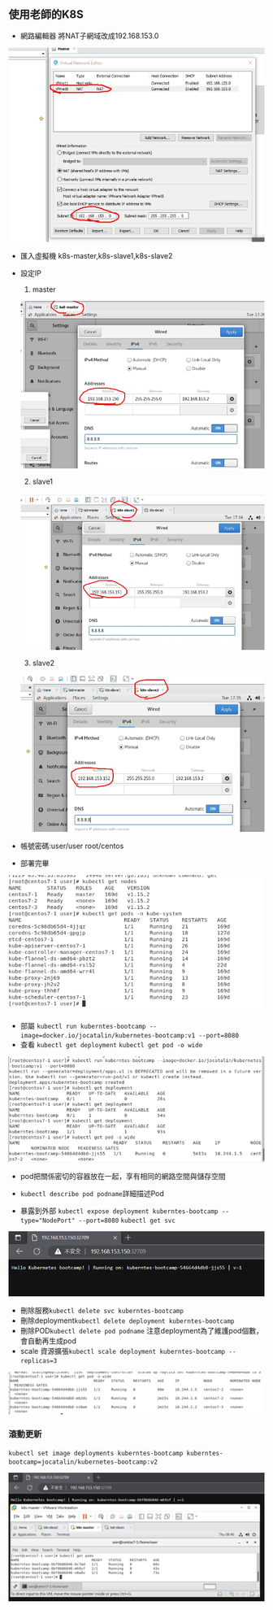 ## 使用老師的K8S
* 網路編輯器 將NAT子網域改成192.168.153.0

![PICTUER](https://github.com/victor0520/docker1/blob/main/bitmap/1129-1.jpg)

* 匯入虛擬機 k8s-master,k8s-slave1,k8s-slave2

* 設定IP
    1. master 

    ![PICTUER](https://github.com/victor0520/docker1/blob/main/bitmap/1129-2.jpg)

    2. slave1

    ![PICTUER](https://github.com/victor0520/docker1/blob/main/bitmap/1129-3.jpg)

    3. slave2

    ![PICTUER](https://github.com/victor0520/docker1/blob/main/bitmap/1129-4.jpg)


* 帳號密碼:user/user root/centos

* 部署完畢

![PICTUER](https://github.com/victor0520/docker1/blob/main/bitmap/1129-5.png)


* 部屬
`kubectl run kuberntes-bootcamp --image=docker.io/jocatalin/kubernetes-bootcamp:v1 --port=8080`
* 查看
`kubectl get deployment`
`kubectl get pod -o wide`

![PICTUER](https://github.com/victor0520/docker1/blob/main/bitmap/1129-6.png)

* pod把關係密切的容器放在一起，享有相同的網路空間與儲存空間

* `kubectl describe pod podname`詳細描述Pod
* 暴露到外部
`kubectl expose deployment kuberntes-bootcamp --type="NodePort" --port=8080`
`kubectl get svc`

![PICTUER](https://github.com/victor0520/docker1/blob/main/bitmap/1129-7.png)

* 刪除服務`kubectl delete svc kuberntes-bootcamp`
* 刪除deployment`kubectl delete deployment kuberntes-bootcamp`
* 刪除POD`kubectl delete pod podname` 注意deployment為了維護pod個數，會自動再生成pod
* scale 資源擴張`kubectl scale deployment kuberntes-bootcamp --replicas=3`

![PICTUER](https://github.com/victor0520/docker1/blob/main/bitmap/1129-8.png)

### 滾動更新
`kubectl set image deployments kuberntes-bootcamp kuberntes-bootcamp=jocatalin/kubernetes-bootcamp:v2`

![PICTUER](https://github.com/victor0520/docker1/blob/main/bitmap/1129-9.png) 
